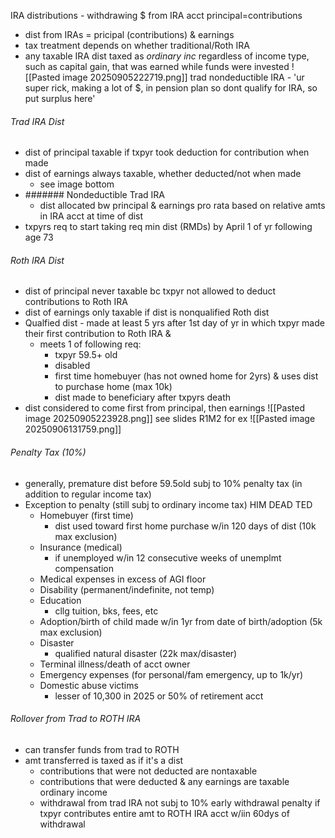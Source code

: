 IRA distributions - withdrawing $ from IRA acct
principal=contributions
- dist from IRAs = pricipal (contributions) & earnings
- tax treatment depends on whether traditional/Roth IRA
- any taxable IRA dist taxed as *ordinary inc* regardless of income type, such as capital gain, that was earned while funds were invested
![[Pasted image 20250905222719.png]]
trad nondeductible IRA - 'ur super rick, making a lot of $, in pension plan so dont qualify for IRA, so put surplus here'
###### Trad IRA Dist
- dist of principal taxable if txpyr took deduction for contribution when made
- dist of earnings always taxable, whether deducted/not when made
	- see image bottom
- ####### Nondeductible Trad IRA
	- dist allocated bw principal & earnings pro rata based on relative amts in IRA acct at time of dist
- txpyrs req to start taking req min dist (RMDs) by April 1 of yr following age 73
###### Roth IRA Dist
- dist of principal never taxable bc txpyr not allowed to deduct contributions to Roth IRA 
- dist of earnings only taxable if dist is nonqualified Roth dist 
- Qualfied dist - made at least 5 yrs after 1st day of yr in which txpyr made their first contribution to Roth IRA &
	- meets 1 of following req:
		- txpyr 59.5+ old
		- disabled
		- first time homebuyer (has not owned home for 2yrs) & uses dist to purchase home (max 10k)
		- dist made to beneficiary after txpyrs death
- dist considered to come first from principal, then earnings 
 ![[Pasted image 20250905223928.png]]
 see slides R1M2 for ex
 ![[Pasted image 20250906131759.png]]
###### Penalty Tax (10%)
- generally, premature dist before 59.5old subj to 10% penalty tax (in addition to regular income tax)
- Exception to penalty (still subj to ordinary income tax) HIM DEAD TED
	- Homebuyer (first time)
		- dist used toward first home purchase w/in 120 days of dist (10k max exclusion)
	- Insurance (medical)
		- if unemployed w/in 12 consecutive weeks of unemplmt compensation
	- Medical expenses in excess of AGI floor
	- Disability (permanent/indefinite, not temp)
	- Education
		- cllg tuition, bks, fees, etc
	- Adoption/birth of child made w/in 1yr from date of birth/adoption (5k max exclusion)
	- Disaster
		- qualified natural disaster (22k max/disaster)
	- Terminal illness/death of acct owner
	- Emergency expenses (for personal/fam emergency, up to 1k/yr)
	- Domestic abuse victims
		- lesser of 10,300 in 2025 or 50% of retirement acct

###### Rollover from Trad to ROTH IRA
- can transfer funds from trad to ROTH
- amt transferred is taxed as if it's a dist
	- contributions that were not deducted are nontaxable
	- contributions that were deducted & any earnings are taxable ordinary income
	- withdrawal from trad IRA not subj to 10% early withdrawal penalty if txpyr contributes entire amt to ROTH IRA acct w/iin 60dys of withdrawal